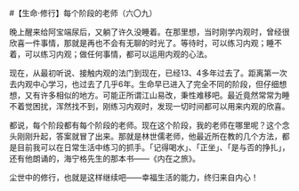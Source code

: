#【生命⋅修行】每个阶段的老师（六〇九）

晚上醒来给阿宝端尿后，又躺了许久没睡着。在那里想，当时刚学内观时，曾经很欣喜一件事情，那就是再也不会有无聊的时光了。等待时，可以练习内观；睡不着，可以练习内观；做任何事情，都可以运用内观的心法。

现在，从最初听说、接触内观的法门到现在，已经13、4多年过去了。距离第一次去内观中心学习，也过去了几乎6年。生命早已进入了完全不同的阶段，但仔细想想，又有许多相似的地方。可能正所谓江山易改，秉性难移吧。最近竟然常常为睡不着觉困扰，浑然找不到，刚练习内观时，发现一切时间都可以用来内观的欣喜。

都说，每个阶段都有每个阶段的老师。现在这个阶段，我的老师在哪里呢？这个念头刚刚升起，答案就冒了出来。那就是林世儒老师，他最近所在教的几个方法，都是目前我可以在日常生活中练习的抓手。「记得喝水」、「正坐」、「是与否的挣扎」，还有他朗诵的，海宁格先生的那本书——《内在之旅》。

尘世中的修行，也就是这样继续吧——幸福生活的能力，终归来自内心！